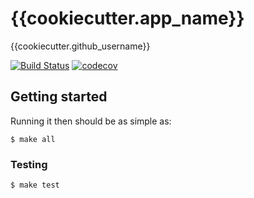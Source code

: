 # {{cookiecutter.app_name}}

{{cookiecutter.github_username}}

[![Build Status](https://circleci.com/gh/{{cookiecutter.github_username}}/{{cookiecutter.app_name}}/tree/master.svg?style=shield)](https://circleci.com/gh/{{cookiecutter.github_username}}/{{cookiecutter.app_name}}/tree/master)
[![codecov](https://codecov.io/gh/{{cookiecutter.github_username}}/{{cookiecutter.app_name}}/branch/master/graph/badge.svg)](https://codecov.io/gh/{{cookiecutter.github_username}}/{{cookiecutter.app_name}})

## Getting started

Running it then should be as simple as:

```
$ make all
```

### Testing

```
$ make test
```

